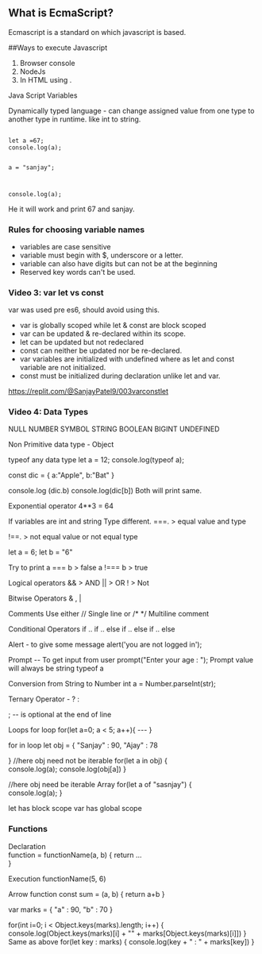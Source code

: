 ## What is EcmaScript?

Ecmascript is a standard on which javascript is based.

##Ways to execute Javascript
1. Browser console
2. NodeJs
3. In HTML using <javascript>.


Java Script Variables

Dynamically typed language - can change assigned value from one type to another type in runtime. like int to string.

<code>
let a =67;
console.log(a);

a = "sanjay";

console.log(a);
</code>

He it will work and print 67 and sanjay.

### Rules for choosing variable names
- variables are case sensitive
- variable must begin with $, underscore or a letter.
- variable can also have digits but can not be at the beginning
- Reserved key words can't be used.

### Video 3: var let vs const

var was used pre es6, should avoid using this.
- var is globally scoped while let & const are block scoped
- var can be updated & re-declared within its scope.
- let can be updated but not redeclared
- const can neither be updated nor be re-declared.
- var variables are initialized with undefined where as let and const variable are not initialized.
- const must be initialized during declaration unlike let and var.

https://replit.com/@SanjayPatel9/003varconstlet


### Video 4: Data Types
  NULL
  NUMBER
  SYMBOL
  STRING
  BOOLEAN
  BIGINT
  UNDEFINED
  
  Non Primitive data type - Object
  
  typeof any data type
  let a = 12;
  console.log(typeof a);
  
  const dic = {
  a:"Apple",
  b:"Bat"
  }
  
  console.log (dic.b)
  console.log(dic[b])
  Both will print same.
  
  
Exponential operator 
4**3 = 64

  
  If variables are int and string Type different.
===.   > equal value and type
  
!==.  > not equal value or not equal type
  
  let a = 6;
  let b = "6"
  
  Try to print 
  a === b >  false
  a !=== b > true
  
  
  Logical operators
  &&  > AND
  ||   > OR
  !    > Not 
  
  Bitwise Operators
  & , |
  
  Comments
  Use either // Single line 
  or /*   */   Multiline comment
  
  
  Conditional Operators
  if ..
  if .. else
  if .. else if .. else
  
  
Alert - to give some message
  alert('you are not logged in');
  
Prompt -- To get input from user
  prompt("Enter your age : ");
 Prompt value will always be string
  typeof a
  
  
  Conversion from String to Number 
  int a = Number.parseInt(str);
  
  
  Ternary Operator - ? :
  
  ;   -- is optional at the end of line
  
  Loops
  for loop
  for(let a=0; a < 5; a++){
                     ---
  }
                     
 for in loop
   let obj = {
   "Sanjay" : 90,
   "Ajay" : 78

   }
  //here obj need not be iterable
  for(let a in obj) {                 
    console.log(a);
     console.log(obj[a])
  }
                   
//here obj need be iterable Array
  for(let a of "sasnjay") {                 
    console.log(a);
 }
 
                     
 let has block scope
 var has global scope
                     
### Functions
 Declaration                    
function = functionName(a, b) {
   return ...                  
}
  
Execution
functionName(5, 6)
                     
Arrow function
const sum = (a, b) {
return a+b
}
                     
var marks = {
   "a" : 90,
   "b" : 70
}
                     
for(int i=0; i < Object.keys(marks).length; i++) {
  console.log(Object.keys(marks)[i] + "" + marks[Object.keys(marks)[i]])
}
Same as above 
for(let key : marks) {
  console.log(key + " : " + marks[key])
}
                     
